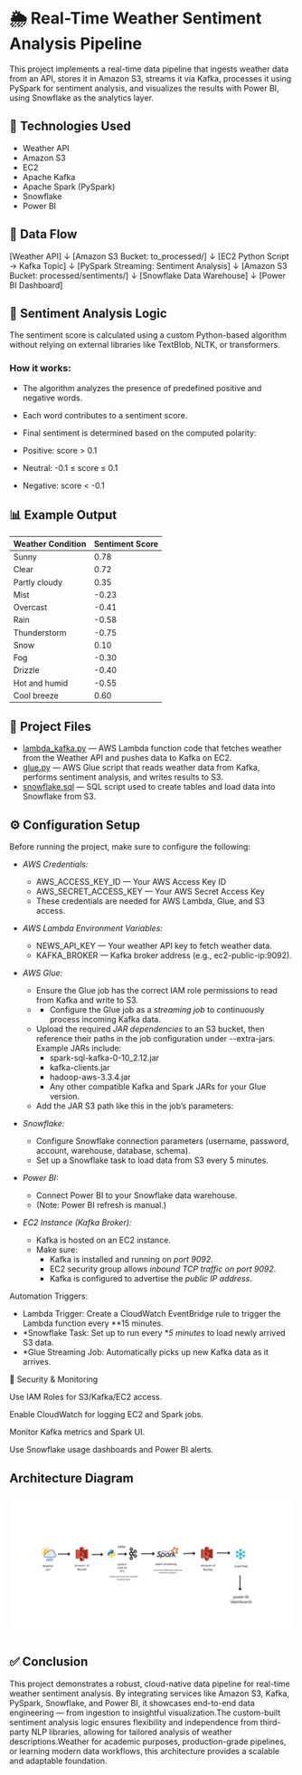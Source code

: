 # 🌦️ Real-Time Weather Sentiment Analysis Pipeline

This project implements a real-time data pipeline that ingests weather data from an API, stores it in Amazon S3, streams it via Kafka, processes it using PySpark for sentiment analysis, and visualizes the results with Power BI, using Snowflake as the analytics layer.


## 🔧 Technologies Used

- Weather API
- Amazon S3
- EC2
- Apache Kafka
- Apache Spark (PySpark)
- Snowflake
- Power BI

## 🔄 Data Flow


[Weather API]
      ↓
[Amazon S3 Bucket: to_processed/]
      ↓
[EC2 Python Script → Kafka Topic]
      ↓
[PySpark Streaming: Sentiment Analysis]
      ↓
[Amazon S3 Bucket: processed/sentiments/]
      ↓
[Snowflake Data Warehouse]
      ↓
[Power BI Dashboard]



## 🧠 Sentiment Analysis Logic

The sentiment score is calculated using a custom Python-based algorithm without relying on external libraries like TextBlob, NLTK, or transformers.

### How it works:
- The algorithm analyzes the presence of predefined positive and negative words.
- Each word contributes to a sentiment score.
- Final sentiment is determined based on the computed polarity:

- Positive: score > 0.1  
- Neutral: -0.1 ≤ score ≤ 0.1  
- Negative: score < -0.1


## 📊 Example Output
| Weather Condition | Sentiment Score |
| ----------------- | --------------- |
| Sunny             | 0.78            |
| Clear             | 0.72            |
| Partly cloudy     | 0.35            |
| Mist              | -0.23           |
| Overcast          | -0.41           |
| Rain              | -0.58           |
| Thunderstorm      | -0.75           |
| Snow              | 0.10            |
| Fog               | -0.30           |
| Drizzle           | -0.40           |
| Hot and humid     | -0.55           |
| Cool breeze       | 0.60            |



## 📂 Project Files

- [lambda_kafka.py](lambda.py) — AWS Lambda function code that fetches weather from the Weather API and pushes data to Kafka on EC2.
- [glue.py](glue.py) — AWS Glue script that reads weather data from Kafka, performs sentiment analysis, and writes results to S3.
- [snowflake.sql](snowflake.sql) — SQL script used to create tables and load data into Snowflake from S3.



## ⚙️ Configuration Setup

Before running the project, make sure to configure the following:

- *AWS Credentials:*
  - AWS_ACCESS_KEY_ID — Your AWS Access Key ID
  - AWS_SECRET_ACCESS_KEY — Your AWS Secret Access Key
  - These credentials are needed for AWS Lambda, Glue, and S3 access.

- *AWS Lambda Environment Variables:*
  - NEWS_API_KEY — Your weather API key to fetch weather data.
  - KAFKA_BROKER — Kafka broker address (e.g., ec2-public-ip:9092).

- *AWS Glue:*
  - Ensure the Glue job has the correct IAM role permissions to read from Kafka and write to S3.
  - - Configure the Glue job as a *streaming job* to continuously process incoming Kafka data.
  - Upload the required *JAR dependencies* to an S3 bucket, then reference their paths in the job configuration under --extra-jars. Example JARs include:
    - spark-sql-kafka-0-10_2.12.jar
    - kafka-clients.jar
    - hadoop-aws-3.3.4.jar
    - Any other compatible Kafka and Spark JARs for your Glue version.
  - Add the JAR S3 path like this in the job’s parameters:

- *Snowflake:*
  - Configure Snowflake connection parameters (username, password, account, warehouse, database, schema).
  - Set up a Snowflake task to load data from S3 every 5 minutes.

- *Power BI:*
  - Connect Power BI to your Snowflake data warehouse.
  - (Note: Power BI refresh is manual.)

- *EC2 Instance (Kafka Broker):*
  - Kafka is hosted on an EC2 instance.
  - Make sure:
    - Kafka is installed and running on *port 9092*.
    - EC2 security group allows *inbound TCP traffic on port 9092*.
    - Kafka is configured to advertise the *public IP address*.


 Automation Triggers:
  - Lambda Trigger: Create a CloudWatch EventBridge rule to trigger the Lambda function every **15 minutes.
  - *Snowflake Task: Set up to run every **5 minutes* to load newly arrived S3 data.
  - *Glue Streaming Job: Automatically picks up new Kafka data as it arrives.
 

🔐 Security & Monitoring

Use IAM Roles for S3/Kafka/EC2 access.

Enable CloudWatch for logging EC2 and Spark jobs.

Monitor Kafka metrics and Spark UI.

Use Snowflake usage dashboards and Power BI alerts.



## Architecture Diagram

![Architecture](architecture.jpge)

## ✅ Conclusion

This project demonstrates a robust, cloud-native data pipeline for real-time weather sentiment analysis. By integrating services like Amazon S3, Kafka, PySpark, Snowflake, and Power BI, it showcases end-to-end data engineering — from ingestion to insightful visualization.The custom-built sentiment analysis logic ensures flexibility and independence from third-party NLP libraries, allowing for tailored analysis of weather descriptions.Weather for academic purposes, production-grade pipelines, or learning modern data workflows, this architecture provides a scalable and adaptable foundation.

